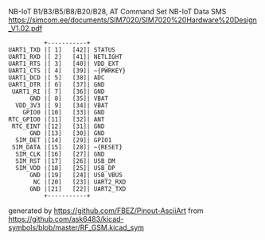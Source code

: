 NB-IoT B1/B3/B5/B8/B20/B28, AT Command Set
NB-IoT Data SMS
https://simcom.ee/documents/SIM7020/SIM7020%20Hardware%20Design_V1.02.pdf


	          +-----------+
	UART1_TXD |[ 1]   [42]| STATUS
	UART1_RXD |[ 2]   [41]| NETLIGHT
	UART1_RTS |[ 3]   [40]| VDD_EXT
	UART1_CTS |[ 4]   [39]| ~{PWRKEY}
	UART1_DCD |[ 5]   [38]| ADC
	UART1_DTR |[ 6]   [37]| GND
	 UART1_RI |[ 7]   [36]| GND
	      GND |[ 8]   [35]| VBAT
	  VDD_3V3 |[ 9]   [34]| VBAT
	    GPIO0 |[10]   [33]| GND
	RTC_GPIO0 |[11]   [32]| ANT
	 RTC_EINT |[12]   [31]| GND
	      GND |[13]   [30]| GND
	  SIM_DET |[14]   [29]| GPIO1
	 SIM_DATA |[15]   [28]| ~{RESET}
	  SIM_CLK |[16]   [27]| GND
	  SIM_RST |[17]   [26]| USB_DM
	  SIM_VDD |[18]   [25]| USB_DP
	      GND |[19]   [24]| USB_VBUS
	       NC |[20]   [23]| UART2_RXD
	      GND |[21]   [22]| UART2_TXD
	          +-----------+


generated by https://github.com/FBEZ/Pinout-AsciiArt from https://github.com/ask6483/kicad-symbols/blob/master/RF_GSM.kicad_sym